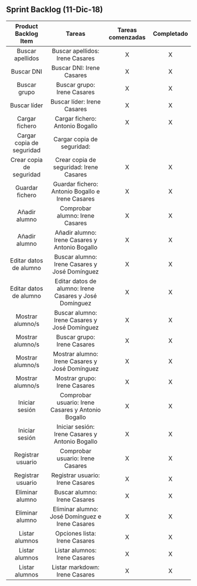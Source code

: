 
## Sprint Backlog (11-Dic-18)  



|    Product Backlog Item   |                      Tareas                      | Tareas comenzadas | Completado |
|:-------------------------:|:------------------------------------------------:|:-----------------:|:----------:|
| Buscar apellidos                   | Buscar apellidos: Irene Casares                                |         X          |     X       |
| Buscar DNI                   | Buscar DNI: Irene Casares                                |         X          |     X       |
| Buscar grupo                   | Buscar grupo: Irene Casares                         |         X          |      X      |
| Buscar líder                   | Buscar líder: Irene Casares                             |         X          |       X     |
| Cargar fichero            | Cargar fichero: Antonio Bogallo                  |         X          |     X       |
| Cargar copia de seguridad | Cargar copia de seguridad:                       |                   |            |
| Crear copia de seguridad  | Crear copia de seguridad: Irene Casares          |         X          |     X       |
| Guardar fichero           | Guardar fichero: Antonio Bogallo e Irene Casares      |         X          |       X     |
| Añadir alumno             | Comprobar alumno: Irene Casares                    |        X           |      X      |
| Añadir alumno             | Añadir alumno: Irene Casares y Antonio Bogallo  |         X         |     X       |
| Editar datos de alumno    | Buscar alumno: Irene Casares y José Domínguez                   |         X         |      X     |
| Editar datos de alumno    | Editar datos de alumno: Irene Casares y José Domínguez           |         X         |      X     |
| Mostrar alumno/s          | Buscar alumno: Irene Casares y José Domínguez                   |         X         |      X     |
| Mostrar alumno/s          | Buscar grupo: Irene Casares                    |         X         |      X     |
| Mostrar alumno/s          | Mostrar alumno: Irene Casares y José Domínguez      |         X         |      X     |
| Mostrar alumno/s          | Mostrar grupo: Irene Casares                    |         X         |      X     |
| Iniciar sesión            | Comprobar usuario: Irene Casares y Antonio Bogallo               |         X         |      X     |
| Iniciar sesión            | Iniciar sesión: Irene Casares y Antonio Bogallo                 |         X         |      X     |
| Registrar usuario         | Comprobar usuario: Irene Casares                 |         X          |     X       |
| Registrar usuario         | Registrar usuario: Irene Casares                              |         X          |      X      |
| Eliminar alumno           | Buscar alumno: Irene Casares                    |         X         |      X     |
| Eliminar alumno           | Eliminar alumno: José Domínguez e Irene Casares                  |         X         |      X     |
| Listar alumnos            | Opciones lista: Irene Casares                   |         X         |      X     |
| Listar alumnos            | Listar alumnos: Irene Casares                   |         X         |      X     |
| Listar alumnos            | Listar markdown: Irene Casares                   |         X         |      X     |

 
